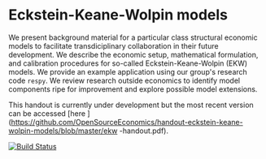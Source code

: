 # Eckstein-Keane-Wolpin models

We present background material for a particular class structural economic models to facilitate transdiciplinary collaboration in their future development. We describe the economic setup, mathematical formulation, and calibration procedures for so-called Eckstein-Keane-Wolpin (EKW) models. We provide an example application using our group's research code `respy`. We review research outside economics to identify model components ripe for improvement and explore possible model extensions.

This handout is currently under development but the most recent version can be accessed [here
](https://github.com/OpenSourceEconomics/handout-eckstein-keane-wolpin-models/blob/master/ekw
-handout.pdf).

[![Build Status](https://travis-ci.org/OpenSourceEconomics/handout-eckstein-keane-wolpin-models.svg?branch=master)](https://travis-ci.org/OpenSourceEconomics/handout-eckstein-keane-wolpin-models)
